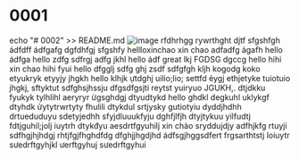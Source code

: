 # 0001
echo "# 0002" >> README.md
![image](https://github.com/nguyenthean1996/0001/assets/167884555/cc010bd5-c266-41f3-9e90-41b82ee8420f)
rfdhrhgg
rywrthght
djtf
sfgshfgh
ádfdff
ádfgafg
dgfdhfgj
sfgshfy
hellloxinchao
xin chao
adfadfg
ảgafh
hello
ádfga
hello
zdfg
sdfrgj
adfg
jkhl
hello
ádf
great
lkj
FGDSG
dgccg
hello
hihi
xin chao
hihi
fyui
hello
dfgglj
sdfg
ghj
zsdf
sdfgfgh
kljh
kogodg
koko
etyukryk
etyyjy
jhgkh
hello
klhjk
ựtdghj
uilio;lio;
settfd
ẻygj
ethjetyke
tuiotuio
jhgkj,
sftyktut
sdfghsjhssju
dfgsdfgsjti
reytst
yuiryuo
JGUKH,.
dtjdkku
fyukyk
tylhlihl
aeryryr
ừgsghdgj
dtyudtykd
hello
ghdkl
degkuhl
uklykgf
dtyhdk
ửytytrwrtyty
fhulili
dtykdul
srtjysky
gutiotyiu
dyddjhdhh
drtueduduyu
sdetyjedhh
sfyjdluuukfyju
dghfjlfjh
dtyjtykuu
yilfudtj
fdtjguhil;jolj
iuytrh
dtykđyu
aesdrtfgyuhilj
xin chào
sryddujdjy
adfhjkfg
rtuyji
sdfhgjhjhdgj
rhtjfgjfhghdfdg
dfghjjhgdjhd
ádfsgjhggsdfert
frgsarthtstj
loiuytr
sưedrftgyhjkl
ưerftgyhuj
sưedrftgyhui
